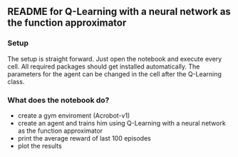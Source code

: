 ## README for Q-Learning with a neural network as the function approximator 

### Setup

The setup is straight forward. Just open the notebook and execute every cell. All required packages should get installed automatically. The parameters for the agent can be changed in the cell after the Q-Learning class.

### What does the notebook do?

* create a gym enviroment (Acrobot-v1)
* create an agent and trains him using Q-Learning with a neural network as the function approximator 
* print the average reward of last 100 episodes
* plot the results